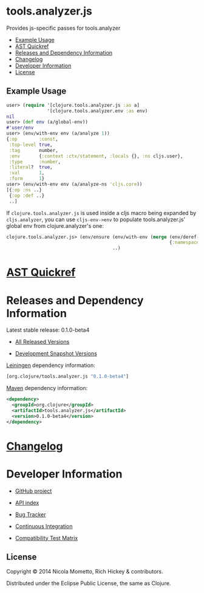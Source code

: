 # tools.analyzer.js

Provides js-specific passes for tools.analyzer

* [Example Usage](#example-usage)
* [AST Quickref](#ast-quickref)
* [Releases and Dependency Information](#releases-and-dependency-information)
* [Changelog](#changelog)
* [Developer Information](#developer-information)
* [License](#license)

## Example Usage

```clojure
user> (require '[clojure.tools.analyzer.js :as a]
               '[clojure.tools.analyzer.env :as env)
nil
user> (def env (a/global-env))
#'user/env
user> (env/with-env env (a/analyze 1))
{:op        :const,
 :top-level true,
 :tag       number,
 :env       {:context :ctx/statement, :locals {}, :ns cljs.user},
 :type      :number,
 :literal?  true,
 :val       1,
 :form      1}
user> (env/with-env env (a/analyze-ns 'cljs.core))
[{:op :ns ..}
 {:op :def ..}
 ..]
```

If `clojure.tools.analyzer.js` is used inside a cljs macro being expanded by `cljs.analyzer`, you can use `cljs-env->env` to populate tools.analyzer.js' global env from clojure.analyzer's one:
```clojure
clojure.tools.analyzer.js> (env/ensure (env/with-env (merge (env/deref-env)
                                                            {:namespaces (cljs-env->env)}))
                                       ..)
```

[AST Quickref](http://clojure.github.io/tools.analyzer.js/spec/quickref.html)
========================================

Releases and Dependency Information
========================================

Latest stable release: 0.1.0-beta4

* [All Released Versions](http://search.maven.org/#search%7Cgav%7C1%7Cg%3A%22org.clojure%22%20AND%20a%3A%22tools.analyzer.js%22)

* [Development Snapshot Versions](https://oss.sonatype.org/index.html#nexus-search;gav%7Eorg.clojure%7Etools.analyzer.js%7E%7E%7E)

[Leiningen](https://github.com/technomancy/leiningen) dependency information:

```clojure
[org.clojure/tools.analyzer.js "0.1.0-beta4"]
```
[Maven](http://maven.apache.org/) dependency information:

```xml
<dependency>
  <groupId>org.clojure</groupId>
  <artifactId>tools.analyzer.js</artifactId>
  <version>0.1.0-beta4</version>
</dependency>
```

[Changelog](CHANGELOG.md)
========================================

Developer Information
========================================

* [GitHub project](https://github.com/clojure/tools.analyzer.js)

* [API index](http://clojure.github.io/tools.analyzer.js)

* [Bug Tracker](http://dev.clojure.org/jira/browse/TANAL)

* [Continuous Integration](http://build.clojure.org/job/tools.analyzer.js/)

* [Compatibility Test Matrix](http://build.clojure.org/job/tools.analyzer.js-test-matrix/)

## License

Copyright © 2014 Nicola Mometto, Rich Hickey & contributors.

Distributed under the Eclipse Public License, the same as Clojure.
